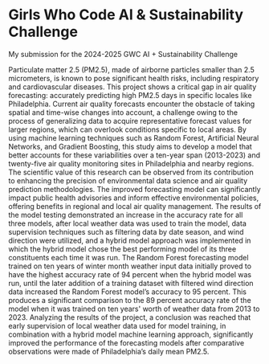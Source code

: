# Girls Who Code AI & Sustainability Challenge
My submission for the 2024-2025 GWC AI + Sustainability Challenge

Particulate matter 2.5 (PM2.5), made of airborne particles smaller than 2.5 micrometers, is known to pose significant health risks, including respiratory and cardiovascular diseases. This project shows a critical gap in air quality forecasting: accurately predicting high PM2.5 days in specific locales like Philadelphia. Current air quality forecasts encounter the obstacle of taking spatial and time-wise changes into account, a challenge owing to the process of generalizing data to acquire representative forecast values for larger regions, which can overlook conditions specific to local areas. By using machine learning techniques such as Random Forest, Artificial Neural Networks, and Gradient Boosting, this study aims to develop a model that better accounts for these variabilities over a ten-year span (2013-2023) and twenty-five air quality monitoring sites in Philadelphia and nearby regions. The scientific value of this research can be observed from its contribution to enhancing the precision of environmental data science and air quality prediction methodologies. The improved forecasting model can significantly impact public health advisories and inform effective environmental policies, offering benefits in regional and local air quality management. The results of the model testing demonstrated an increase in the accuracy rate for all three models, after local weather data was used to train the model, data supervision techniques such as filtering data by date season, and wind direction were utilized, and a hybrid model approach was implemented in which the hybrid model chose the best performing model of its three constituents each time it was run. The Random Forest forecasting model trained on ten years of winter month weather input data initially proved to have the highest accuracy rate of 94 percent when the hybrid model was run, until the later addition of a training dataset with filtered wind direction data increased the Random Forest model’s accuracy to 95 percent. This produces a significant comparison to the 89 percent accuracy rate of the model when it was trained on ten years' worth of weather data from 2013 to 2023. Analyzing the results of the project, a conclusion was reached that early supervision of local weather data used for model training, in combination with a hybrid model machine learning approach, significantly improved the performance of the forecasting models after comparative observations were made of Philadelphia’s daily mean PM2.5. 
